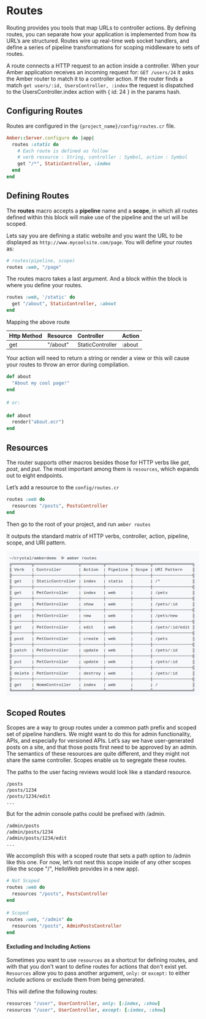 # Routes

Routing provides you tools that map URLs to controller actions. By defining routes, you can separate how your application is implemented from how its URL’s are structured. Routes wire up real-time web socket handlers, and define a series of pipeline transformations for scoping middleware to sets of routes.

A route connects a HTTP request to an action inside a controller. When your Amber application receives an incoming request for: `GET /users/24` it asks the Amber router to match it to a controller action. If the router finds a match `get users/:id, UsersController, :index` the request is dispatched to the UsersController.index action with { id: 24 } in the params hash.

## Configuring Routes

Routes are configured in the `{project_name}/config/routes.cr` file.

```ruby
Amber::Server.configure do |app|
  routes :static do
    # Each route is defined as follow
    # verb resource : String, controller : Symbol, action : Symbol
    get "/*", StaticController, :index
  end
end
```

## Defining Routes

The **routes** macro accepts a **pipeline** name and a **scope**, in which all routes defined within this block will make use of the pipeline and the url will be scoped.

Lets say you are defining a static website and you want the URL to be displayed as `http://www.mycoolsite.com/page`. You will define your routes as:

```ruby
# routes(pipeline, scope)
routes :web, "/page"
```

The routes macro takes a last argument. And a block within the block is where you define your routes.

```ruby
routes :web, '/static' do
  get "/about", StaticController, :about
end
```

Mapping the above route

| Http Method | Resource | Controller | Action |
| :--- | :--- | :--- | :--- |
| get | "/about" | StaticController | :about |

Your action will need to return a string or render a view or this will cause your routes to throw an error during compilation.

```ruby
def about
  "About my cool page!"
end

# or:

def about
  render("about.ecr")
end
```

## Resources

The router supports other macros besides those for HTTP verbs like _get_, _post_, and _put_. The most important among them is `resources`, which expands out to eight endpoints.

Let’s add a resource to the `config/routes.cr`

```ruby
routes :web do
  resources "/posts", PostsController
end
```

Then go to the root of your project, and run `amber routes`

It outputs the standard matrix of HTTP verbs, controller, action, pipeline, scope, and URI pattern.

![Amber Routes Matrix Example](../../.gitbook/assets/screenshot_20180515_150328%20%281%29.png)

## Scoped Routes

Scopes are a way to group routes under a common path prefix and scoped set of pipeline handlers. We might want to do this for admin functionality, APIs, and especially for versioned APIs. Let’s say we have user-generated posts on a site, and that those posts first need to be approved by an admin. The semantics of these resources are quite different, and they might not share the same controller. Scopes enable us to segregate these routes.

The paths to the user facing reviews would look like a standard resource.

```text
/posts
/posts/1234
/posts/1234/edit
...
```

But for the admin console paths could be prefixed with /admin.

```text
/admin/posts
/admin/posts/1234
/admin/posts/1234/edit
...
```

We accomplish this with a scoped route that sets a path option to /admin like this one. For now, let’s not nest this scope inside of any other scopes \(like the scope "/", HelloWeb provides in a new app\).

```ruby
# Not Scoped
routes :web do
  resources "/posts", PostsController
end

# Scoped
routes :web, "/admin" do
  resources "/posts", AdminPostsController
end
```

#### Excluding and Including Actions

Sometimes you want to use `resources` as a shortcut for defining routes, and with that you don't want to define routes for actions that don't exist yet. `Resources` allow you to pass another argument, `only:` or `except:` to either include actions or exclude them from being generated.

This will define the following routes:

```ruby
resources "/user", UserController, only: [:index, :show]
resources "/user", UserController, except: [:index, :show]
```

